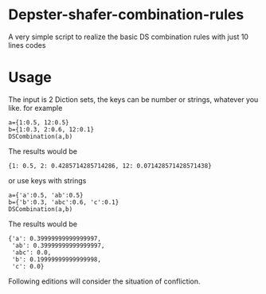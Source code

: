 # Depster-shafer-combination-rules
A very simple script to realize the basic DS combination rules with just 10 lines codes

# Usage
The input is 2 Diction sets, the keys can be number or strings, whatever you like.
for example


```
a={1:0.5, 12:0.5}
b={1:0.3, 2:0.6, 12:0.1}
DSCombination(a,b)
```
The results would be
```
{1: 0.5, 2: 0.4285714285714286, 12: 0.071428571428571438}
```

or use keys with strings

```
a={'a':0.5, 'ab':0.5}
b={'b':0.3, 'abc':0.6, 'c':0.1}
DSCombination(a,b)
```
The results would be
```
{'a': 0.39999999999999997,
 'ab': 0.39999999999999997,
 'abc': 0.0,
 'b': 0.19999999999999998,
 'c': 0.0}
```
Following editions will consider the situation of confliction. 
